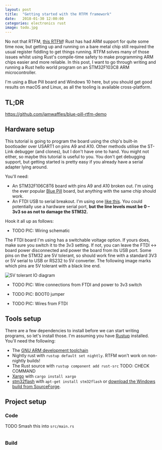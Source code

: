 ```yaml
---
layout: post
title:  "Getting started with the RTFM framework"
date:   2018-01-30 12:00:00
categories: electronics rust
image: todo.jpg
---
```


No not that RTFM, [this RTFM](http://blog.japaric.io/)! Rust has had ARM support for quite some time now, but getting up and running on a bare metal chip still required the usual register fiddling to get things running. RTFM solves many of those issues whilst using Rust's compile-time safety to make programming ARM chips easier and more reliable. In this post, I want to go through writing and running a Rust hello world program on an STM32F103C8 ARM microcontroller.

I'm using a Blue Pill board and Windows 10 here, but you should get good results on macOS and Linux, as all the tooling is available cross-platform.

## TL;DR

<https://github.com/jamwaffles/blue-pill-rtfm-demo>

## Hardware setup

This tutorial is going to program the board using the chip's built-in bootloader over USART1 on pins A9 and A10. Other methods utilise the ST-Link debugger (and clones), but I don't have one to hand. You might not either, so maybe this tutorial is useful to you. You don't get debugging support, but getting started is pretty easy if you already have a serial adapter lying around.

You'll need:

- An STM32F106C8T6 board with pins A9 and A10 broken out. I'm using the ever popular [Blue Pill](https://www.aliexpress.com/item/1-pices-STM32F103C8T6-ARM-STM32-Minimum-System-Development-Board-Module-For-arduino-Sensing-Evaluation-for-Skiller/32765534610.html) board, but anything with the same chip should work.
- An FTDI USB to serial breakout. I'm using one [like this](https://www.aliexpress.com/item/Free-shipping-1pcs-lot-New-FT232RL-FT232-USB-TO-TTL-5V-3-3V-Download-Cable-To/32645814447.html). You could potentially use a hardware serial port, **but the line levels must be 0 – 3v3 so as not to damage the STM32.**

Hook it all up as follows:

- TODO PIC: Wiring schematic

The FTDI board I'm using has a switchable voltage option. If yours does, make sure you switch it to the 3v3 setting. If not, you can leave the FTDI <-> board power disconnected and power the board from its USB port. Some pins on the STM32 are 5V tolerant, so should work fine with a standard 3V3 or 5V serial to USB or RS232 to 5V converter. The following image marks which pins are 5V tolerant with a black line end.

![5V tolerant IO diagram](http://wiki.stm32duino.com/images/a/ae/Bluepillpinout.gif)

- TODO PIC: Wire connections from FTDI and power to 3v3 switch

- TODO PIC: BOOT0 jumper

- TODO PIC: Wires from FTDI

## Tools setup

There are a few dependencies to install before we can start writing programs, so let's install those. I'm assuming you have [Rustup](https://www.rustup.rs/) installed. You'll need the following:

- The [GNU ARM development toolchain](https://developer.arm.com/open-source/gnu-toolchain/gnu-rm/downloads)
- Nightly rust with `rustup default set nightly`. RTFM won't work on non-nightly builds!
- The Rust source with `rustup component add rust-src` TODO: CHECK COMMAND
- [Xargo](https://github.com/japaric/xargo) with `cargo install xargo`
- [stm32flash](https://sourceforge.net/projects/stm32flash/) with `apt-get install stm32flash` or [download the Windows build from SourceForge](https://sourceforge.net/projects/stm32flash/).

## Project setup

### Code

TODO Smash this into `src/main.rs`

```rust

```

### Build
